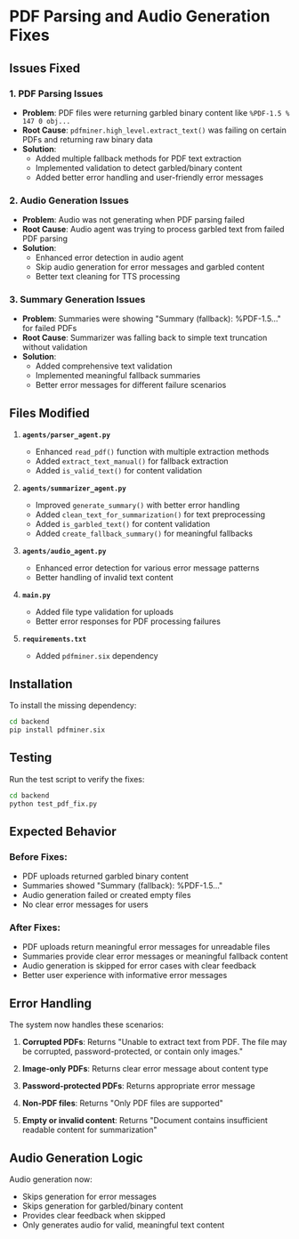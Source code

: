 # PDF Parsing and Audio Generation Fixes

## Issues Fixed

### 1. PDF Parsing Issues
- **Problem**: PDF files were returning garbled binary content like `%PDF-1.5 % 147 0 obj...`
- **Root Cause**: `pdfminer.high_level.extract_text()` was failing on certain PDFs and returning raw binary data
- **Solution**: 
  - Added multiple fallback methods for PDF text extraction
  - Implemented validation to detect garbled/binary content
  - Added better error handling and user-friendly error messages

### 2. Audio Generation Issues
- **Problem**: Audio was not generating when PDF parsing failed
- **Root Cause**: Audio agent was trying to process garbled text from failed PDF parsing
- **Solution**:
  - Enhanced error detection in audio agent
  - Skip audio generation for error messages and garbled content
  - Better text cleaning for TTS processing

### 3. Summary Generation Issues
- **Problem**: Summaries were showing "Summary (fallback): %PDF-1.5..." for failed PDFs
- **Root Cause**: Summarizer was falling back to simple text truncation without validation
- **Solution**:
  - Added comprehensive text validation
  - Implemented meaningful fallback summaries
  - Better error messages for different failure scenarios

## Files Modified

1. **`agents/parser_agent.py`**
   - Enhanced `read_pdf()` function with multiple extraction methods
   - Added `extract_text_manual()` for fallback extraction
   - Added `is_valid_text()` for content validation

2. **`agents/summarizer_agent.py`**
   - Improved `generate_summary()` with better error handling
   - Added `clean_text_for_summarization()` for text preprocessing
   - Added `is_garbled_text()` for content validation
   - Added `create_fallback_summary()` for meaningful fallbacks

3. **`agents/audio_agent.py`**
   - Enhanced error detection for various error message patterns
   - Better handling of invalid text content

4. **`main.py`**
   - Added file type validation for uploads
   - Better error responses for PDF processing failures

5. **`requirements.txt`**
   - Added `pdfminer.six` dependency

## Installation

To install the missing dependency:

```bash
cd backend
pip install pdfminer.six
```

## Testing

Run the test script to verify the fixes:

```bash
cd backend
python test_pdf_fix.py
```

## Expected Behavior

### Before Fixes:
- PDF uploads returned garbled binary content
- Summaries showed "Summary (fallback): %PDF-1.5..."
- Audio generation failed or created empty files
- No clear error messages for users

### After Fixes:
- PDF uploads return meaningful error messages for unreadable files
- Summaries provide clear error messages or meaningful fallback content
- Audio generation is skipped for error cases with clear feedback
- Better user experience with informative error messages

## Error Handling

The system now handles these scenarios:

1. **Corrupted PDFs**: Returns "Unable to extract text from PDF. The file may be corrupted, password-protected, or contain only images."

2. **Image-only PDFs**: Returns clear error message about content type

3. **Password-protected PDFs**: Returns appropriate error message

4. **Non-PDF files**: Returns "Only PDF files are supported"

5. **Empty or invalid content**: Returns "Document contains insufficient readable content for summarization"

## Audio Generation Logic

Audio generation now:
- Skips generation for error messages
- Skips generation for garbled/binary content
- Provides clear feedback when skipped
- Only generates audio for valid, meaningful text content 